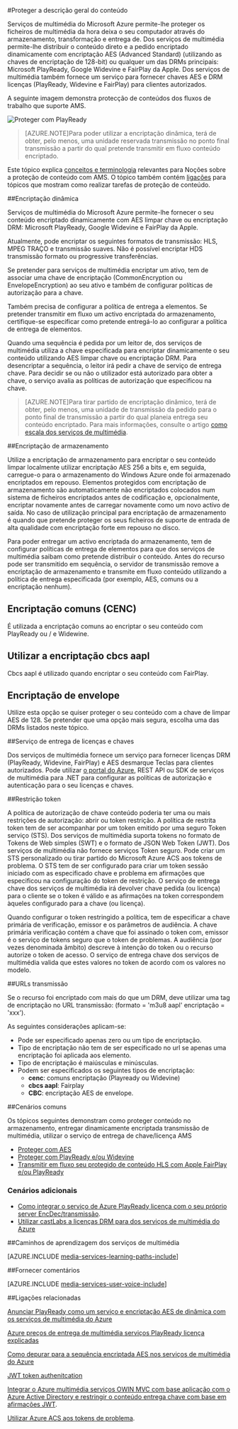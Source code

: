 <properties 
    pageTitle="Descrição geral do conteúdo de proteger | Microsoft Azure" 
    description="Este artigo dar uma descrição geral da proteção de conteúdo com dos serviços de multimédia." 
    services="media-services" 
    documentationCenter="" 
    authors="Juliako" 
    manager="erikre" 
    editor=""/>

<tags 
    ms.service="media-services" 
    ms.workload="media" 
    ms.tgt_pltfrm="na" 
    ms.devlang="na" 
    ms.topic="article" 
    ms.date="09/27/2016" 
    ms.author="juliako"/>

#<a name="protecting-content-overview"></a>Proteger a descrição geral do conteúdo


Serviços de multimédia do Microsoft Azure permite-lhe proteger os ficheiros de multimédia da hora deixa o seu computador através do armazenamento, transformação e entrega de. Dos serviços de multimédia permite-lhe distribuir o conteúdo direto e a pedido encriptado dinamicamente com encriptação AES (Advanced Standard) (utilizando as chaves de encriptação de 128-bit) ou qualquer um das DRMs principais: Microsoft PlayReady, Google Widevine e FairPlay da Apple. Dos serviços de multimédia também fornece um serviço para fornecer chaves AES e DRM licenças (PlayReady, Widevine e FairPlay) para clientes autorizados. 

A seguinte imagem demonstra protecção de conteúdos dos fluxos de trabalho que suporte AMS. 

![Proteger com PlayReady](./media/media-services-content-protection-overview/media-services-content-protection-with-multi-drm.png)

>[AZURE.NOTE]Para poder utilizar a encriptação dinâmica, terá de obter, pelo menos, uma unidade reservada transmissão no ponto final transmissão a partir do qual pretende transmitir em fluxo conteúdo encriptado.

Este tópico explica [conceitos e terminologia](media-services-content-protection-overview.md) relevantes para Noções sobre a proteção de conteúdo com AMS. O tópico também contém [ligações](media-services-content-protection-overview.md#common-scenarios) para tópicos que mostram como realizar tarefas de proteção de conteúdo. 

##<a name="dynamic-encryption"></a>Encriptação dinâmica

Serviços de multimédia do Microsoft Azure permite-lhe fornecer o seu conteúdo encriptado dinamicamente com AES limpar chave ou encriptação DRM: Microsoft PlayReady, Google Widevine e FairPlay da Apple.

Atualmente, pode encriptar os seguintes formatos de transmissão: HLS, MPEG TRAÇO e transmissão suaves. Não é possível encriptar HDS transmissão formato ou progressive transferências.

Se pretender para serviços de multimédia encriptar um ativo, tem de associar uma chave de encriptação (CommonEncryption ou EnvelopeEncryption) ao seu ativo e também de configurar políticas de autorização para a chave.

Também precisa de configurar a política de entrega a elementos. Se pretender transmitir em fluxo um activo encriptada do armazenamento, certifique-se especificar como pretende entregá-lo ao configurar a política de entrega de elementos.

Quando uma sequência é pedida por um leitor de, dos serviços de multimédia utiliza a chave especificada para encriptar dinamicamente o seu conteúdo utilizando AES limpar chave ou encriptação DRM. Para desencriptar a sequência, o leitor irá pedir a chave de serviço de entrega chave. Para decidir se ou não o utilizador está autorizado para obter a chave, o serviço avalia as políticas de autorização que especificou na chave.

>[AZURE.NOTE]Para tirar partido de encriptação dinâmico, terá de obter, pelo menos, uma unidade de transmissão da pedido para o ponto final de transmissão a partir do qual planeia entrega seu conteúdo encriptado. Para mais informações, consulte o artigo [como escala dos serviços de multimédia](media-services-portal-manage-streaming-endpoints.md).

##<a name="storage-encryption"></a>Encriptação de armazenamento

Utilize a encriptação de armazenamento para encriptar o seu conteúdo limpar localmente utilizar encriptação AES 256 a bits e, em seguida, carregue-o para o armazenamento do Windows Azure onde foi armazenado encriptados em repouso. Elementos protegidos com encriptação de armazenamento são automaticamente não encriptados colocados num sistema de ficheiros encriptados antes de codificação e, opcionalmente, encriptar novamente antes de carregar novamente como um novo activo de saída. No caso de utilização principal para encriptação de armazenamento é quando que pretende proteger os seus ficheiros de suporte de entrada de alta qualidade com encriptação forte em repouso no disco.

Para poder entregar um activo encriptada do armazenamento, tem de configurar políticas de entrega de elementos para que dos serviços de multimédia saibam como pretende distribuir o conteúdo. Antes do recurso pode ser transmitido em sequência, o servidor de transmissão remove a encriptação de armazenamento e transmite em fluxo conteúdo utilizando a política de entrega especificada (por exemplo, AES, comuns ou a encriptação nenhum).

## <a name="common-encryption-cenc"></a>Encriptação comuns (CENC)

É utilizada a encriptação comuns ao encriptar o seu conteúdo com PlayReady ou / e Widewine.

## <a name="using-cbcs-aapl-encryption"></a>Utilizar a encriptação cbcs aapl

Cbcs aapl é utilizado quando encriptar o seu conteúdo com FairPlay.

## <a name="envelope-encryption"></a>Encriptação de envelope 

Utilize esta opção se quiser proteger o seu conteúdo com a chave de limpar AES de 128. Se pretender que uma opção mais segura, escolha uma das DRMs listados neste tópico. 

##<a name="licenses-and-keys-delivery-service"></a>Serviço de entrega de licenças e chaves

Dos serviços de multimédia fornece um serviço para fornecer licenças DRM (PlayReady, Widevine, FairPlay) e AES desmarque Teclas para clientes autorizados. Pode utilizar [o portal do Azure](media-services-portal-protect-content.md), REST API ou SDK de serviços de multimédia para .NET para configurar as políticas de autorização e autenticação para o seu licenças e chaves.

##<a name="token-restriction"></a>Restrição token

A política de autorização de chave conteúdo poderia ter uma ou mais restrições de autorização: abrir ou token restrição. A política de restrita token tem de ser acompanhar por um token emitido por uma seguro Token serviço (STS). Dos serviços de multimédia suporta tokens no formato de Tokens de Web simples (SWT) e o formato de JSON Web Token (JWT). Dos serviços de multimédia não fornece serviços Token seguro. Pode criar um STS personalizado ou tirar partido do Microsoft Azure ACS aos tokens de problema. O STS tem de ser configurado para criar um token sessão iniciado com as especificado chave e problema em afirmações que especificou na configuração do token de restrição. O serviço de entrega chave dos serviços de multimédia irá devolver chave pedida (ou licença) para o cliente se o token é válido e as afirmações na token correspondem àqueles configurado para a chave (ou licença).

Quando configurar o token restringido a política, tem de especificar a chave primária de verificação, emissor e os parâmetros de audiência. A chave primária verificação contém a chave que foi assinado o token com, emissor é o serviço de tokens seguro que o token de problemas. A audiência (por vezes denominada âmbito) descreve à intenção do token ou o recurso autorize o token de acesso. O serviço de entrega chave dos serviços de multimédia valida que estes valores no token de acordo com os valores no modelo.

##<a name="streaming-urls"></a>URLs transmissão

Se o recurso foi encriptado com mais do que um DRM, deve utilizar uma tag de encriptação no URL transmissão: (formato = 'm3u8 aapl' encriptação = 'xxx').

As seguintes considerações aplicam-se:

- Pode ser especificado apenas zero ou um tipo de encriptação.
- Tipo de encriptação não tem de ser especificado no url se apenas uma encriptação foi aplicada aos elemento.
- Tipo de encriptação é maiúsculas e minúsculas.
- Podem ser especificados os seguintes tipos de encriptação:  
    - **cenc**: comuns encriptação (Playready ou Widevine)
    - **cbcs aapl**: Fairplay
    - **CBC**: encriptação AES de envelope.

##<a name="common-scenarios"></a>Cenários comuns

Os tópicos seguintes demonstram como proteger conteúdo no armazenamento, entregar dinamicamente encriptada transmissão de multimédia, utilizar o serviço de entrega de chave/licença AMS

- [Proteger com AES](media-services-protect-with-aes128.md) 
- [Proteger com PlayReady e/ou Widevine](media-services-protect-with-drm.md)
- [Transmitir em fluxo seu protegido de conteúdo HLS com Apple FairPlay e/ou PlayReady](media-services-protect-hls-with-fairplay.md)

### <a name="additional-scenarios"></a>Cenários adicionais

- [Como integrar o serviço de Azure PlayReady licença com o seu próprio server EncDec/transmissão](http://mingfeiy.com/integrate-azure-playready-license-service-encryptorstreaming-server).
- [Utilizar castLabs a licenças DRM para dos serviços de multimédia do Azure](media-services-castlabs-integration.md)
 
##<a name="media-services-learning-paths"></a>Caminhos de aprendizagem dos serviços de multimédia

[AZURE.INCLUDE [media-services-learning-paths-include](../../includes/media-services-learning-paths-include.md)]

##<a name="provide-feedback"></a>Fornecer comentários

[AZURE.INCLUDE [media-services-user-voice-include](../../includes/media-services-user-voice-include.md)]

##<a name="related-links"></a>Ligações relacionadas

[Anunciar PlayReady como um serviço e encriptação AES de dinâmica com os serviços de multimédia do Azure](http://mingfeiy.com/playready)

[Azure preços de entrega de multimédia serviços PlayReady licença explicadas](http://mingfeiy.com/playready-pricing-explained-in-azure-media-services)

[Como depurar para a sequência encriptada AES nos serviços de multimédia do Azure](http://mingfeiy.com/debug-aes-encrypted-stream-azure-media-services)

[JWT token authenitcation](http://www.gtrifonov.com/2015/01/03/jwt-token-authentication-in-azure-media-services-and-dynamic-encryption/)

[Integrar o Azure multimédia serviços OWIN MVC com base aplicação com o Azure Active Directory e restringir o conteúdo entrega chave com base em afirmações JWT](http://www.gtrifonov.com/2015/01/24/mvc-owin-azure-media-services-ad-integration/).

[Utilizar Azure ACS aos tokens de problema](http://mingfeiy.com/acs-with-key-services).

[content-protection]: ./media/media-services-content-protection-overview/media-services-content-protection.png
